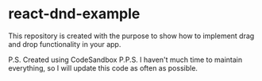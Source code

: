 # react-dnd-example

This repository is created with the purpose to show how to implement drag and drop functionality in your app.


P.S. Created using CodeSandbox
P.P.S. I haven't much time to maintain everything, so I will update this code as often as possible.
